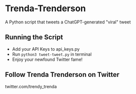 # Trenda-Trenderson
A Python script that tweets a ChatGPT-generated "viral" tweet

## Running the Script
- Add your API Keys to api_keys.py
- Run `python3 tweet-tweet.py` in terminal
- Enjoy your newfound Twitter fame!

## Follow Trenda Trenderson on Twitter
twitter.com/trendy_trenda
